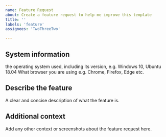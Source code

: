 ```yaml
---
name: Feature Request
about: Create a feature request to help me improve this template
title: ''
labels: 'feature'
assignees: 'TwoThreeTwo'

--- 
```


## System information

the operating system used, including its version, e.g. Windows 10, Ubuntu 18.04
What browser you are using e.g. Chrome, Firefox, Edge etc.

## Describe the feature

A clear and concise description of what the feature is.

## Additional context

Add any other context or screenshots about the feature request here.
